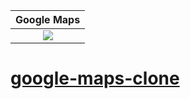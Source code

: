 |      Google Maps     |
|:--------------------:|
|![](./google-maps.png)|
# [google-maps-clone](https://ukmoldogazy.github.io/google-maps-clone/)
